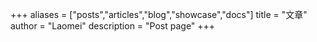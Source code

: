 +++
aliases = ["posts","articles","blog","showcase","docs"]
title = "文章"
author = "Laomei"
description = "Post page"
+++